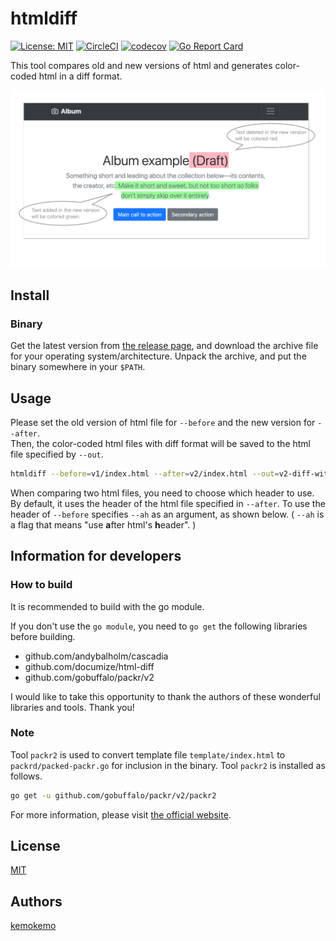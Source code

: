 # htmldiff

[![License: MIT](https://img.shields.io/badge/License-MIT-blue.svg)](https://opensource.org/licenses/MIT) [![CircleCI](https://circleci.com/gh/kemokemo/htmldiff.svg?style=svg)](https://circleci.com/gh/kemokemo/htmldiff) [![codecov](https://codecov.io/gh/kemokemo/htmldiff/branch/master/graph/badge.svg)](https://codecov.io/gh/kemokemo/htmldiff) [![Go Report Card](https://goreportcard.com/badge/github.com/kemokemo/htmldiff)](https://goreportcard.com/report/github.com/kemokemo/htmldiff)

This tool compares old and new versions of html and generates color-coded html in a diff format.

![htmldiff-samle](images/htmldiff-sample.png)

## Install

### Binary

Get the latest version from [the release page](https://github.com/kemokemo/htmldiff/releases/latest), and download the archive file for your operating system/architecture. Unpack the archive, and put the binary somewhere in your `$PATH`.

## Usage

Please set the old version of html file for `--before` and the new version for `--after`.  
Then, the color-coded html files with diff format will be saved to the html file specified by `--out`.

```sh
htmldiff --before=v1/index.html --after=v2/index.html --out=v2-diff-with-v1/index.html
```

When comparing two html files, you need to choose which header to use. By default, it uses the header of the html file specified in `--after`. To use the header of `--before` specifies `--ah` as an argument, as shown below. ( `--ah` is a flag that means "use **a**fter html's  **h**eader". )

## Information for developers

### How to build

It is recommended to build with the go module.

If you don't use the `go module`, you need to `go get` the following libraries before building.

- github.com/andybalholm/cascadia
- github.com/documize/html-diff
- github.com/gobuffalo/packr/v2

I would like to take this opportunity to thank the authors of these wonderful libraries and tools. Thank you!

### Note

Tool `packr2` is used to convert template file `template/index.html` to `packrd/packed-packr.go` for inclusion in the binary. Tool `packr2` is installed as follows.

```sh
go get -u github.com/gobuffalo/packr/v2/packr2
```

For more information, please visit [the official website](https://github.com/gobuffalo/packr/tree/master/v2).

## License

[MIT](https://github.com/kemokemo/htmldiff/blob/master/LICENSE)

## Authors

[kemokemo](https://github.com/kemokemo)

